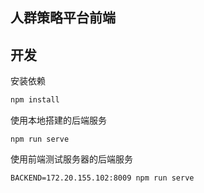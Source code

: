 人群策略平台前端  
--- 

## 开发
安装依赖  
```bash  
npm install  
```

使用本地搭建的后端服务  
```
npm run serve
```

使用前端测试服务器的后端服务  
```
BACKEND=172.20.155.102:8009 npm run serve
```